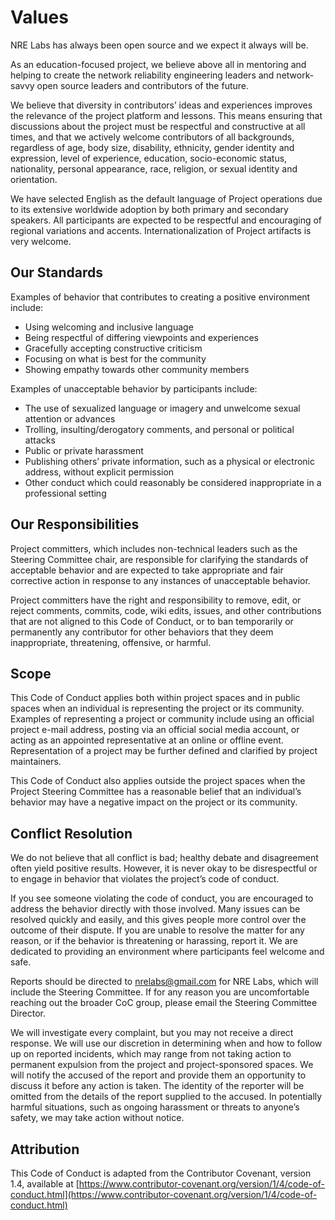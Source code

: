 # Values

NRE Labs has always been open source and we expect it always will be.

As an education-focused project, we believe above all in mentoring and helping to create the network reliability engineering leaders and network-savvy open source leaders and contributors of the future.

We believe that diversity in contributors’ ideas and experiences improves the relevance of the project platform and lessons. This means ensuring that discussions about the project must be  respectful and constructive at all times, and that we actively welcome contributors of all backgrounds, regardless of age, body size, disability, ethnicity, gender identity and expression, level of experience, education, socio-economic status, nationality, personal appearance, race, religion, or sexual identity and orientation.

We have selected English as the default language of Project operations due to its extensive worldwide adoption by both primary and secondary speakers. All participants are expected to be respectful and encouraging of regional variations and accents. Internationalization of Project artifacts is very welcome.

## Our Standards

Examples of behavior that contributes to creating a positive environment include:

- Using welcoming and inclusive language
- Being respectful of differing viewpoints and experiences
- Gracefully accepting constructive criticism
- Focusing on what is best for the community
- Showing empathy towards other community members

Examples of unacceptable behavior by participants include:

- The use of sexualized language or imagery and unwelcome sexual attention or advances
- Trolling, insulting/derogatory comments, and personal or political attacks
- Public or private harassment
- Publishing others’ private information, such as a physical or electronic address, without explicit permission
- Other conduct which could reasonably be considered inappropriate in a professional setting

## Our Responsibilities

Project committers, which includes non-technical leaders such as the Steering Committee chair, are responsible for clarifying the standards of acceptable behavior and are expected to take appropriate and fair corrective action in response to any instances of unacceptable behavior.

Project committers have the right and responsibility to remove, edit, or reject comments, commits, code, wiki edits, issues, and other contributions that are not aligned to this Code of Conduct, or to ban temporarily or permanently any contributor for other behaviors that they deem inappropriate, threatening, offensive, or harmful.

## Scope

This Code of Conduct applies both within project spaces and in public spaces when an individual is representing the project or its community. Examples of representing a project or community include using an official project e-mail address, posting via an official social media account, or acting as an appointed representative at an online or offline event. Representation of a project may be further defined and clarified by project maintainers.

This Code of Conduct also applies outside the project spaces when the Project Steering Committee has a reasonable belief that an individual’s behavior may have a negative impact on the project or its community.

## Conflict Resolution

We do not believe that all conflict is bad; healthy debate and disagreement often yield positive results. However, it is never okay to be disrespectful or to engage in behavior that violates the project’s code of conduct.

If you see someone violating the code of conduct, you are encouraged to address the behavior directly with those involved. Many issues can be resolved quickly and easily, and this gives people more control over the outcome of their dispute. If you are unable to resolve the matter for any reason, or if the behavior is threatening or harassing, report it. We are dedicated to providing an environment where participants feel welcome and safe.

Reports should be directed to [nrelabs@gmail.com](mailto:nrelabs@gmail.com) for NRE Labs, which will include the Steering Committee. If for any reason you are uncomfortable reaching out the broader CoC group, please email the Steering Committee Director.

We will investigate every complaint, but you may not receive a direct response. We will use our discretion in determining when and how to follow up on reported incidents, which may range from not taking action to permanent expulsion from the project and project-sponsored spaces. We will notify the accused of the report and provide them an opportunity to discuss it before any action is taken. The identity of the reporter will be omitted from the details of the report supplied to the accused. In potentially harmful situations, such as ongoing harassment or threats to anyone’s safety, we may take action without notice.

## Attribution

This Code of Conduct is adapted from the Contributor Covenant, version 1.4, available at [https://www.contributor-covenant.org/version/1/4/code-of-conduct.html](https://www.contributor-covenant.org/version/1/4/code-of-conduct.html)

